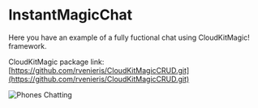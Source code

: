 # InstantMagicChat

Here you have an example of a fully fuctional chat using CloudKitMagic! framework.

CloudKitMagic package link: [https://github.com/rvenieris/CloudKitMagicCRUD.git](https://github.com/rvenieris/CloudKitMagicCRUD.git)

![Phones Chatting](https://github.com/rvenieris/allProposesAssets/raw/master/PhonesChatting.gif)
